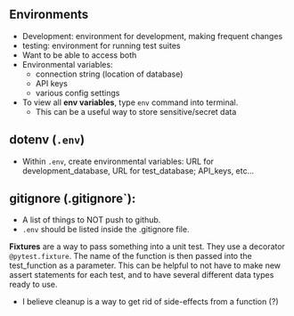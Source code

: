 ## Environments
- Development: environment for development, making frequent changes
- testing: environment for running test suites
- Want to be able to access both 
- Environmental variables:
  - connection string (location of database)
  - API keys
  - various config settings
- To view all **env variables**, type `env` command into terminal.
  - This can be a useful way to store sensitive/secret data

## dotenv (`.env`)
- Within `.env`, create environmental variables: URL for development_database, URL for test_database; API_keys, etc...
## gitignore (.gitignore`):
- A list of things to NOT push to github.  
- `.env` should be listed inside the .gitignore file.


**Fixtures** are a way to pass something into a unit test.  They use a decorator `@pytest.fixture`.  The name of the function is then passed into the test_function as a parameter.  This can be helpful to not have to make new assert statements for each test, and to have several different data types ready to use.
- I believe cleanup is a way to get rid of side-effects from a function (?)